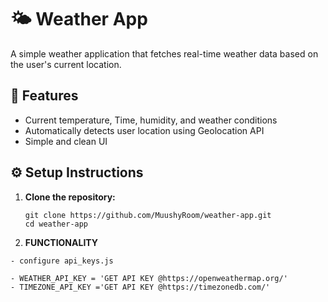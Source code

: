 # 🌤️ Weather App

A simple weather application that fetches real-time weather data based on the user's current location.

## 🚀 Features

- Current temperature, Time, humidity, and weather conditions
- Automatically detects user location using Geolocation API
- Simple and clean UI

## ⚙️ Setup Instructions

1. **Clone the repository:**


   ```
   git clone https://github.com/MuushyRoom/weather-app.git
   cd weather-app
   ```

2. **FUNCTIONALITY**

  ``` cd api_keys.js
- configure api_keys.js
  
  - WEATHER_API_KEY = 'GET API KEY @https://openweathermap.org/'
  - TIMEZONE_API_KEY ='GET API KEY @https://timezonedb.com/'
